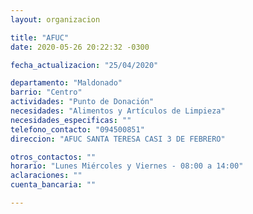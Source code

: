 ```yaml
---
layout: organizacion

title: "AFUC"
date: 2020-05-26 20:22:32 -0300

fecha_actualizacion: "25/04/2020"

departamento: "Maldonado"
barrio: "Centro"
actividades: "Punto de Donación"
necesidades: "Alimentos y Artículos de Limpieza"
necesidades_especificas: ""
telefono_contacto: "094500851"
direccion: "AFUC SANTA TERESA CASI 3 DE FEBRERO"

otros_contactos: ""
horario: "Lunes Miércoles y Viernes - 08:00 a 14:00"
aclaraciones: ""
cuenta_bancaria: ""

---
```

